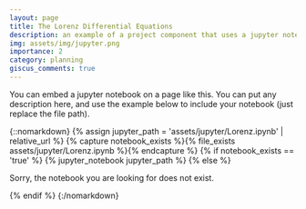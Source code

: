 ```yaml
---
layout: page
title: The Lorenz Differential Equations
description: an example of a project component that uses a jupyter notebook
img: assets/img/jupyter.png
importance: 2
category: planning
giscus_comments: true
---
```


You can embed a jupyter notebook on a page like this. You can put any description here, and use the example below to include your notebook (just replace the file path).

{::nomarkdown}
{% assign jupyter_path = 'assets/jupyter/Lorenz.ipynb' | relative_url %}
{% capture notebook_exists %}{% file_exists assets/jupyter/Lorenz.ipynb %}{% endcapture %}
{% if notebook_exists == 'true' %}
{% jupyter_notebook jupyter_path %}
{% else %}

  <p>Sorry, the notebook you are looking for does not exist.</p>
{% endif %}
{:/nomarkdown}
